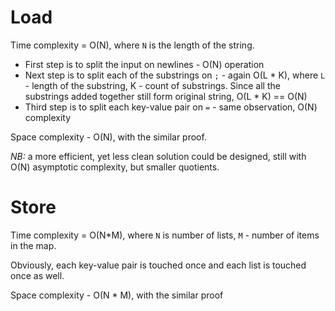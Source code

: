 # Load

Time complexity = O(N), where `N` is the length of the string.

* First step is to split the input on newlines - O(N) operation
* Next step is to split each of the substrings on `;` - again O(L * K), where `L` - length of the substring, K - count of substrings.
  Since all the substrings added together still form original string, O(L * K) == O(N)
* Third step is to split each key-value pair on `=` - same observation, O(N) complexity

Space complexity - O(N), with the similar proof.

*NB:* a more efficient, yet less clean solution could be designed, still with O(N) asymptotic complexity, but smaller quotients.

# Store

Time complexity = O(N*M), where `N` is number of lists, `M` - number of items in the map.
   
Obviously, each key-value pair is touched once and each list is touched once as well. 

Space complexity - O(N * M), with the similar proof